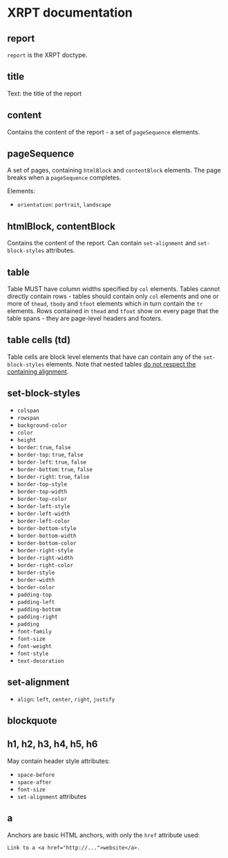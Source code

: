 # XRPT documentation


## report

`report` is the XRPT doctype.


## title

Text: the title of the report


## content

Contains the content of the report - a set of `pageSequence` elements.


## pageSequence

A set of pages, containing `htmlBlock` and `contentBlock` elements. The page breaks when a `pageSequence` completes.

Elements:

- `orientation`: `portrait`, `landscape`


## htmlBlock, contentBlock

Contains the content of the report. Can contain `set-alignment` and `set-block-styles` attributes.


## table

Table MUST have column widths specified by `col` elements. Tables cannot directly contain rows - tables should contain only `col` elements and one or more of `thead`, `tbody` and `tfoot` elements which in turn contain the `tr` elements. Rows contained in `thead` and `tfoot` show on every page that the table spans - they are page-level headers and footers.


## table cells (td)

Table cells are block level elements that have can contain any of the `set-block-styles` elements. Note that nested tables [do not respect the containing alignment](https://github.com/swxben/swxben.reporting/issues/12).


## set-block-styles

- `colspan`
- `rowspan`
- `background-color`
- `color`
- `height`
- `border`: `true`, `false`
- `border-top`: `true`, `false`
- `border-left`: `true`, `false`
- `border-bottom`: `true`, `false`
- `border-right`: `true`, `false`
- `border-top-style`
- `border-top-width`
- `border-top-color`
- `border-left-style`
- `border-left-width`
- `border-left-color`
- `border-bottom-style`
- `border-bottom-width`
- `border-bottom-color`
- `border-right-style`
- `border-right-width`
- `border-right-color`
- `border-style`
- `border-width`
- `border-color`
- `padding-top`
- `padding-left`
- `padding-bottom`
- `padding-right`
- `padding`
- `font-family`
- `font-size`
- `font-weight`
- `font-style`
- `text-decoration`


## set-alignment

- `align`: `left`, `center`, `right`, `justify`


## blockquote


## h1, h2, h3, h4, h5, h6

May contain header style attributes:

- `space-before`
- `space-after`
- `font-size`
- `set-alignment` attributes

## a

Anchors are basic HTML anchors, with only the `href` attribute used:

	Link to a <a href="http://...">website</a>.





